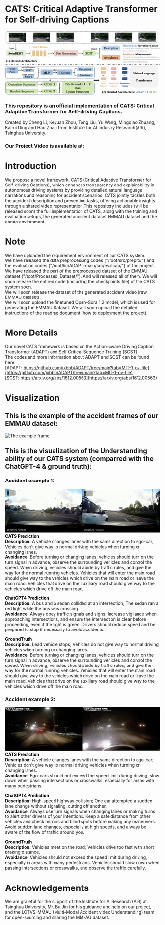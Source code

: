 # CATS: Critical Adaptive Transformer for Self-driving Captions
![The Framework Architecture](./images/Framework.png)
### This repository is an official implementation of CATS: Critical Adaptive Transformer for Self-driving Captions.
Created by Cheng Li, Keyuan Zhou, Tong Liu, Yu Wang, Mingqiao Zhuang, Kairui Ding and Hao Zhao from Institute for AI Industry Research(AIR), Tsinghua University.
### Our Project Video is available at:

# Introduction
We propose a novel framework, CATS (Critical Adaptive Transformer for Self-driving Captions), which enhances transparency and explainability in autonomous driving systems by providing detailed natural language narrations and reasoning for accident scenarios. CATS jointly tackles both the accident description and prevention tasks, offering actionable insights through a shared video representation.This repository includes (will be released soon) the full implementation of CATS, along with the training and evaluation setups, the generated accident dataset EMMAU dataset and the conda environment.

# Note
We have uploaded the requirement environment of our CATS system.  
We have released the data preprocessing codes ("/root/src/prepro/") and the evaluation codes ("/root/lic/ADAPT-main/src/evalcap/") of the project.  
We have released the part of the preprocessed dataset of the EMMAU dataset ("/root/Processed_Dataset/"). And will released all of them.
We will soon release the entired code (including the checkpoints file) of the CATS system soon.  
We will soon release the dataset of the generated accident video (raw EMMAU dataset).   
We will soon upload the finetuned Open-Sora 1.2 model, which is used for generating the EMMAU Dataset.
We will soon upload the detailed instructions of the readme document (how to deployment the project). 

# More Details
Our novel CATS framework is based on the Action-aware Driving Caption Transformer (ADAPT) and Self Critical Sequence Training (SCST).  
The codes and more information about ADAPT and SCST can be found here:  
[ADAPT: https://github.com/jxbbb/ADAPT/tree/main?tab=MIT-1-ov-file](https://github.com/jxbbb/ADAPT/tree/main?tab=MIT-1-ov-file)  
[SCST: https://arxiv.org/abs/1612.00563](https://arxiv.org/abs/1612.00563)  

# Visualization
## This is the example of the accident frames of our EMMAU dataset:  
![The example frame](./images/EMMAU_accident_example.png)  

## This is the visualization of the Understanding ability of our CATS system (comparred with the ChatGPT-4 & ground truth):  
### Accident example 1:  
![Example of EMMAU 1](./images/1_accident_2.png)  
<span style="color:black">**CATS Prediction**</span>  
<span style="color👱‍♂️">**Description:**</span>
 A vehicle changes lanes with the same direction to ego-car; Vehicles don't give way to normal driving vehicles when turning or changing lanes.  
<span style="color📘">**Avoidance:**</span>
Before turning or changing lanes, vehicles should turn on the turn signal in advance, observe the surrounding vehicles and control the speed. When driving, vehicles should abide by traffic rules, and give the way for the normal running vehicles. Vehicles that will enter the main road should give way to the vehicles which drive on the main road or leave the main road. Vehicles that drive on the auxiliary road should give way to the vehicles which drive off the main road.

<span style="color:black">**ChatGPT4 Prediction**</span>  
<span style="color👱‍♂️">**Description:**</span>
 A bus and a sedan collided at an intersection; The sedan ran a red light while the bus was crossing.   
<span style="color📘">**Avoidance:**</span>
Always obey traffic signals and signs. Increase vigilance when approaching intersections, and ensure the intersection is clear before proceeding, even if the light is green. Drivers should reduce speed and be prepared to stop if necessary to avoid accidents.

<span style="color:black">**GroundTruth**</span>  
<span style="color👱‍♂️">**Description:**</span>
 Lead vehicle stops; Vehicles do not give way to normal driving vehicles when turning or changing lanes.   
<span style="color📘">**Avoidance:**</span>
Before turning or changing lanes, vehicles should turn on the turn signal in advance, observe the surrounding vehicles and control the speed. When driving, vehicles should abide by traffic rules, and give the way for the normal running vehicles. Vehicles that will enter the main road should give way to the vehicles which drive on the main road or leave the main road. Vehicles that drive on the auxiliary road should give way to the vehicles which drive off the main road.  

### Accident example 2:  
![Example of EMMAU 2](images/2_accident_2.png)  
<span style="color:black">**CATS Prediction**</span>  
<span style="color👱‍♂️">**Description:**</span>
A vehicle changes lanes with the same direction to ego-car; Vehicles don't give way to normal driving vehicles when turning or changing lanes.    
<span style="color📘">**Avoidance:**</span>
Ego-cars should not exceed the speed limit during driving, slow down when passing intersections or crosswalks, especially for areas with many pedestrians.

<span style="color:black">**ChatGPT4 Prediction**</span>  
<span style="color👱‍♂️">**Description:**</span>
 High-speed highway collision; One car attempted a sudden lane change without signaling, cutting off another.   
<span style="color📘">**Avoidance:**</span>
Always use turn signals when changing lanes or making turns to alert other drivers of your intentions. Keep a safe distance from other vehicles and check mirrors and blind spots before making any maneuvers. Avoid sudden lane changes, especially at high speeds, and always be aware of the flow of traffic around you.

<span style="color:black">**GroundTruth**</span>  
<span style="color👱‍♂️">**Description:**</span>
Vehicles meet on the road; Vehicles drive too fast with short braking distance.  
<span style="color📘">**Avoidance:**</span>
Vehicles should not exceed the speed limit during driving, especially in areas with many pedestrians. Vehicles should slow down when passing intersections or crosswalks, and observe the traffic carefully.

# Acknowledgements
We are grateful for the support of the Institute for AI Research (AIR) at Tsinghua University, Mr. Bu Jin for his guidance and help on our project, and the LOTVS-MMAU (Multi-Modal Accident video Understanding) team for open-sourcing and sharing the MM-AU dataset.
